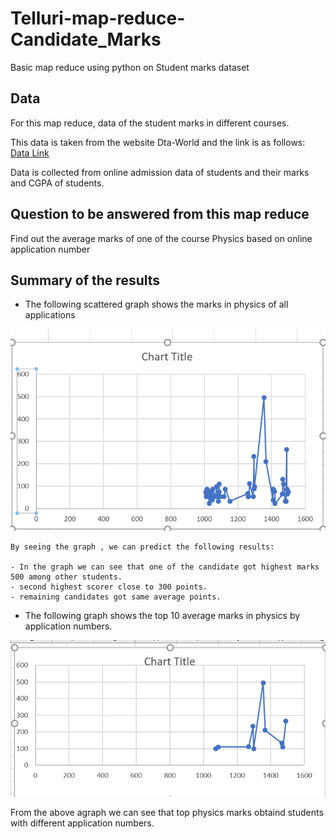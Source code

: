 # Telluri-map-reduce-Candidate_Marks
Basic map reduce using python on Student marks dataset
## Data
For this map reduce, data of the student marks in different courses.

This data is taken from the website Dta-World and the link is as follows:  
[Data Link](https://data.world/asadrizvi/online-admission-data)

Data is collected from online admission data of students and their marks and CGPA of students.

## Question to be answered from this map reduce
Find out the average marks of one of the course Physics based on online application number

## Summary of the results
* The following scattered graph shows the marks in physics of all applications

![Marks obtained by students in physics](marks.png)

    By seeing the graph , we can predict the following results:
    
    - In the graph we can see that one of the candidate got highest marks 500 among other students.
    - second highest scorer close to 300 points.
    - remaining candidates got same average points.

*   The following  graph shows the top 10 average marks in physics by application numbers.

![Top 10 student marks](top10.png)

 From the above agraph we can see that top physics marks obtaind students with different application numbers.